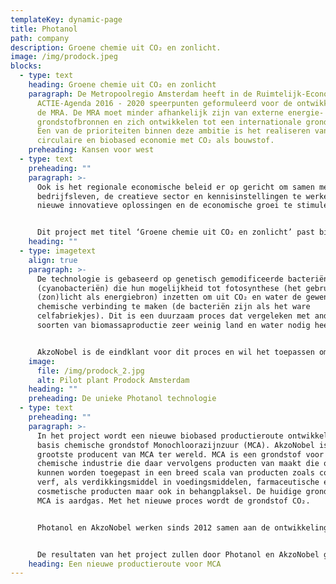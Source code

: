 ```yaml
---
templateKey: dynamic-page
title: Photanol
path: company
description: Groene chemie uit CO₂ en zonlicht.
image: /img/prodock.jpeg
blocks:
  - type: text
    heading: Groene chemie uit CO₂ en zonlicht
    paragraph: De Metropoolregio Amsterdam heeft in de Ruimtelijk-Economische
      ACTIE-Agenda 2016 - 2020 speerpunten geformuleerd voor de ontwikkeling van
      de MRA. De MRA moet minder afhankelijk zijn van externe energie- en
      grondstofbronnen en zich ontwikkelen tot een internationale grondstofhub.
      Een van de prioriteiten binnen deze ambitie is het realiseren van een
      circulaire en biobased economie met CO₂ als bouwstof.
    preheading: Kansen voor west
  - type: text
    preheading: ""
    paragraph: >-
      Ook is het regionale economische beleid er op gericht om samen met het
      bedrijfsleven, de creatieve sector en kennisinstellingen te werken aan
      nieuwe innovatieve oplossingen en de economische groei te stimuleren.


      Dit project met titel ‘Groene chemie uit CO₂ en zonlicht’ past binnen deze speerpunten. In het project werken de universiteit-spin-of Photanol, multinational AkzoNobel en de Universiteit van Amsterdam samen om CO₂ te gebruiken als grondstof voor nieuwe producten. Dit doen ze met behulp van technologie waarvan de grondslag is gelegd bij de UvA en die door Photanol wordt doorontwikkeld tot een commercieel toepasbaar proces.
    heading: ""
  - type: imagetext
    align: true
    paragraph: >-
      De technologie is gebaseerd op genetisch gemodificeerde bacteriën
      (cyanobacteriën) die hun mogelijkheid tot fotosynthese (het gebruik van
      (zon)licht als energiebron) inzetten om uit CO₂ en water de gewenste
      chemische verbinding te maken (de bacteriën zijn als het ware
      celfabriekjes). Dit is een duurzaam proces dat vergeleken met andere
      soorten van biomassaproductie zeer weinig land en water nodig heeft.


      AkzoNobel is de eindklant voor dit proces en wil het toepassen omdat het de milieu-impact van de productie van chemische verbindingen sterk verlaagd, en daar vragen de eindklanten van AkzoNobel om. Het project is dus marktgedreven.
    image:
      file: /img/prodock_2.jpg
      alt: Pilot plant Prodock Amsterdam
    heading: ""
    preheading: De unieke Photanol technologie
  - type: text
    preheading: ""
    paragraph: >-
      In het project wordt een nieuwe biobased productieroute ontwikkeld voor de
      basis chemische grondstof Monochloorazijnzuur (MCA). AkzoNobel is de
      grootste producent van MCA ter wereld. MCA is een grondstof voor de
      chemische industrie die daar vervolgens producten van maakt die onder meer
      kunnen worden toegepast in een breed scala van producten zoals coatings en
      verf, als verdikkingsmiddel in voedingsmiddelen, farmaceutische en
      cosmetische producten maar ook in behangplaksel. De huidige grondstof voor
      MCA is aardgas. Met het nieuwe proces wordt de grondstof CO₂. 


      Photanol en AkzoNobel werken sinds 2012 samen aan de ontwikkeling van de nieuwe productieroute. De resultaten zijn zodanig goed dat er nu moet worden opgeschaald naar een pilot fabriek die in het Amsterdamse havengebied zal worden gerealiseerd. De Amsterdamse haven is ideaal als vestigingsplaats vanwege de mogelijkheden voor synergie met andere bedrijven op het gebied van CO₂, koeling en de inzet van restwarmte. Bovendien draagt de nabijheid van het laboratorium en het kantoor van Photanol op het Science Park bij aan het versterken van de Amsterdamse kennisbasis van Photanol. 


      De resultaten van het project zullen door Photanol en AkzoNobel gezamenlijk worden geëxploiteerd. De vorm waarin dit zal gebeuren wordt momenteel nog verder uitgewerkt en zal vergelijkbaar zijn met andere bewezen samenwerkingsverbanden in de biobased chemie zoals bijvoorbeeld in het geval van BioAmber en/of Avantium; een Joint Venture met een grote onderneming.
    heading: Een nieuwe productieroute voor MCA
---
```

